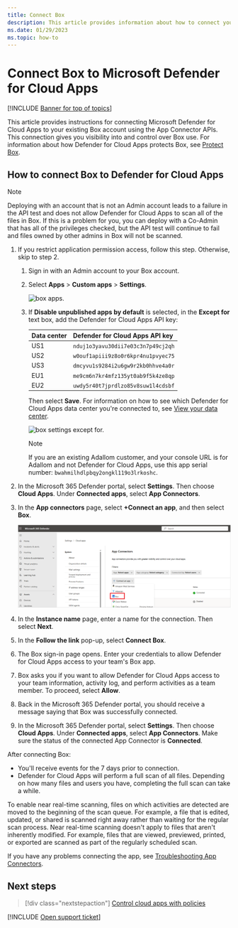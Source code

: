 ```yaml
---
title: Connect Box
description: This article provides information about how to connect your Box app to Defender for Cloud Apps using the API connector for visibility and control over use.
ms.date: 01/29/2023
ms.topic: how-to
---
```

# Connect Box to Microsoft Defender for Cloud Apps

[!INCLUDE [Banner for top of topics](includes/banner.md)]

This article provides instructions for connecting Microsoft Defender for Cloud Apps to your existing Box account using the App Connector APIs. This connection gives you visibility into and control over Box use. For information about how Defender for Cloud Apps protects Box, see [Protect Box](protect-box.md).

## How to connect Box to Defender for Cloud Apps

> [!NOTE]
> Deploying with an account that is not an Admin account leads to a failure in the API test and does not allow Defender for Cloud Apps to scan all of the files in Box. If this is a problem for you, you can deploy with a Co-Admin that has all of the privileges checked, but the API test will continue to fail and files owned by other admins in Box will not be scanned.

1. If you restrict application permission access, follow this step. Otherwise, skip to step 2.

    1. Sign in with an Admin account to your Box account.
    1. Select **Apps** > **Custom apps** > **Settings**.

         ![box apps.](media/box-apps.png "box apps")

    1. If **Disable unpublished apps by default** is selected, in the **Except for** text box, add the Defender for Cloud Apps API key:

         |Data center|Defender for Cloud Apps API key|
         |----|----|
         |US1|`nduj1o3yavu30dii7e03c3n7p49cj2qh`|
         |US2|`w0ouf1apiii9z8o0r6kpr4nu1pvyec75`|
         |US3|`dmcyvu1s9284i2u6gw9r2kb0hhve4a0r`|
         |EU1|`me9cm6n7kr4mfz135yt0ab9f5k4ze8qp`|
         |EU2|`uwdy5r40t7jprdlzo85v8suw1l4cdsbf`|

        Then select **Save**. For information on how to see which Defender for Cloud Apps data center you're connected to, see [View your data center](network-requirements.md#view-your-data-center).

        ![box settings except for.](media/box-settings-except-for.png)

        > [!NOTE]
        > If you are an existing Adallom customer, and your console URL is for Adallom and not Defender for Cloud Apps, use this app serial number: `bwahmilhdlpbqy2ongkl119o3lrkoshc`.

1. In the Microsoft 365 Defender portal, select **Settings**. Then choose **Cloud Apps**. Under **Connected apps**, select **App Connectors**.

1. In the **App connectors** page, select **+Connect an app**, and then select **Box**.

    ![Connect Box.](media/connect-box.png "Connect Box")

1. In the **Instance name** page, enter a name for the connection. Then select **Next**.

1. In the **Follow the link** pop-up, select **Connect Box**.

1. The Box sign-in page opens. Enter your credentials to allow Defender for Cloud Apps access to your team's Box app.

1. Box asks you if you want to allow Defender for Cloud Apps access to your team information, activity log, and perform activities as a team member. To proceed, select **Allow**.

1. Back in the Microsoft 365 Defender portal, you should receive a message saying that Box was successfully connected.

1. In the Microsoft 365 Defender portal, select **Settings**. Then choose **Cloud Apps**. Under **Connected apps**, select **App Connectors**. Make sure the status of the connected App Connector is **Connected**.

After connecting Box:

- You'll receive events for the 7 days prior to connection.
- Defender for Cloud Apps will perform a full scan of all files. Depending on how many files and users you have, completing the full scan can take a while.

To enable near real-time scanning, files on which activities are detected are moved to the beginning of the scan queue. For example, a file that is edited, updated, or shared is scanned right away rather than waiting for the regular scan process. Near real-time scanning doesn't apply to files that aren't inherently modified. For example, files that are viewed, previewed, printed, or exported are scanned as part of the regularly scheduled scan.

If you have any problems connecting the app, see [Troubleshooting App Connectors](troubleshooting-api-connectors-using-error-messages.md).

## Next steps

> [!div class="nextstepaction"]
> [Control cloud apps with policies](control-cloud-apps-with-policies.md)

[!INCLUDE [Open support ticket](includes/support.md)]
